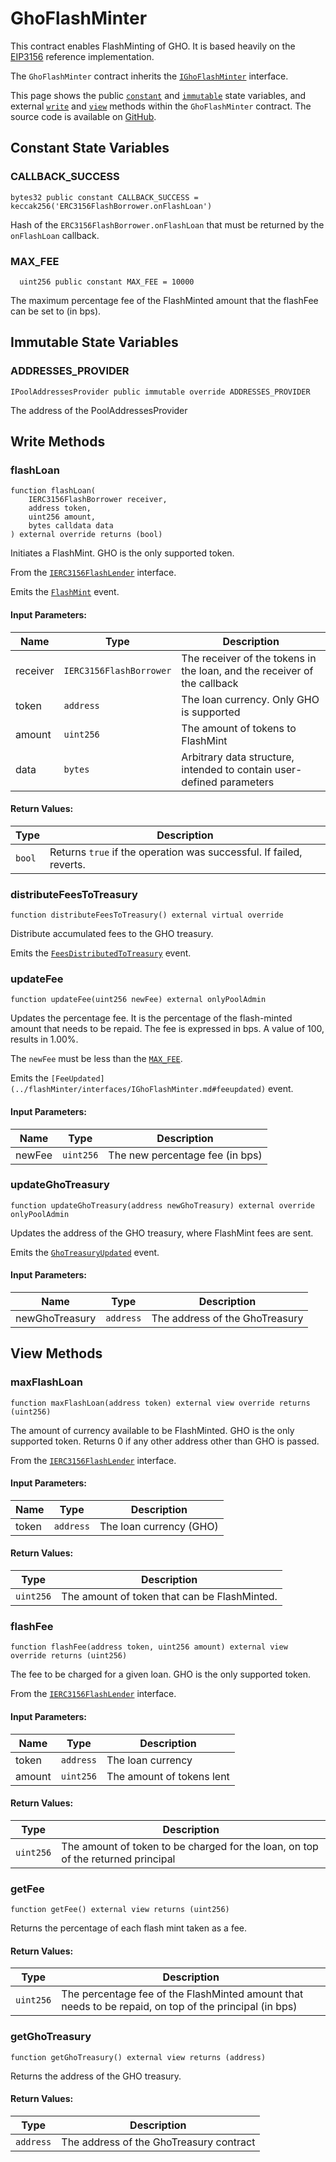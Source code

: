 # GhoFlashMinter

This contract enables FlashMinting of GHO. It is based heavily on the [EIP3156](https://eips.ethereum.org/EIPS/eip-3156) reference implementation.

The `GhoFlashMinter` contract inherits the [`IGhoFlashMinter`](./interfaces/IGhoFlashMinter) interface.

This page shows the public [`constant`](#constant-state-variables) and [`immutable`](#immutable-state-variables) state variables, and external [`write`](#write-methods) and [`view`](#view-methods) methods within the `GhoFlashMinter` contract. The source code is available on [GitHub](https://github.com/aave/gho/blob/main/src/contracts/facilitators/flashMinter/GhoFlashMinter.sol).

## Constant State Variables

### CALLBACK_SUCCESS

```solidity
bytes32 public constant CALLBACK_SUCCESS = keccak256('ERC3156FlashBorrower.onFlashLoan')
```

Hash of the `ERC3156FlashBorrower.onFlashLoan` that must be returned by the `onFlashLoan` callback.

### MAX_FEE

```solidity
  uint256 public constant MAX_FEE = 10000
```

The maximum percentage fee of the FlashMinted amount that the flashFee can be set to (in bps).

## Immutable State Variables

### ADDRESSES_PROVIDER

```solidity
IPoolAddressesProvider public immutable override ADDRESSES_PROVIDER
```

The address of the PoolAddressesProvider

## Write Methods

### flashLoan

```solidity
function flashLoan(
    IERC3156FlashBorrower receiver,
    address token,
    uint256 amount,
    bytes calldata data
) external override returns (bool)
```

Initiates a FlashMint. GHO is the only supported token.

From the [`IERC3156FlashLender`](https://github.com/OpenZeppelin/openzeppelin-contracts/blob/master/contracts/interfaces/IERC3156FlashLender.sol#L37) interface.

Emits the [`FlashMint`](./interfaces/IGhoFlashMinter#FlashMint) event.

#### Input Parameters:

| Name     | Type                    | Description                                                              |
| -------- | ----------------------- | ------------------------------------------------------------------------ |
| receiver | `IERC3156FlashBorrower` | The receiver of the tokens in the loan, and the receiver of the callback |
| token    | `address`               | The loan currency. Only GHO is supported                                 |
| amount   | `uint256`               | The amount of tokens to FlashMint                                        |
| data     | `bytes`                 | Arbitrary data structure, intended to contain user-defined parameters    |

#### Return Values:

| Type   | Description                                                         |
| ------ | ------------------------------------------------------------------- |
| `bool` | Returns `true` if the operation was successful. If failed, reverts. |

### distributeFeesToTreasury

```solidity
function distributeFeesToTreasury() external virtual override
```

Distribute accumulated fees to the GHO treasury.

Emits the [`FeesDistributedToTreasury`](../flashmint-facilitator/interfaces/IGhoFlashMinter#FeesDistributedToTreasury) event.

### updateFee

```solidity
function updateFee(uint256 newFee) external onlyPoolAdmin
```

Updates the percentage fee. It is the percentage of the flash-minted amount that needs to be repaid. The fee is expressed in bps. A value of 100, results in 1.00%.

The `newFee` must be less than the [`MAX_FEE`](#max_fee).

Emits the `[FeeUpdated](../flashMinter/interfaces/IGhoFlashMinter.md#feeupdated)` event.

#### Input Parameters:

| Name   | Type      | Description                     |
| ------ | --------- | ------------------------------- |
| newFee | `uint256` | The new percentage fee (in bps) |

### updateGhoTreasury

```solidity
function updateGhoTreasury(address newGhoTreasury) external override onlyPoolAdmin
```

Updates the address of the GHO treasury, where FlashMint fees are sent.

Emits the [`GhoTreasuryUpdated`](../flashmint-facilitator/interfaces/IGhoFlashMinter#ghotreasuryupdated) event.

#### Input Parameters:

| Name           | Type      | Description                    |
| -------------- | --------- | ------------------------------ |
| newGhoTreasury | `address` | The address of the GhoTreasury |

## View Methods

### maxFlashLoan

```solidity
function maxFlashLoan(address token) external view override returns (uint256)
```

The amount of currency available to be FlashMinted. GHO is the only supported token. Returns 0 if any other address other than GHO is passed.

From the [`IERC3156FlashLender`](https://github.com/OpenZeppelin/openzeppelin-contracts/blob/master/contracts/interfaces/IERC3156FlashLender.sol#L20) interface.

#### Input Parameters:

| Name  | Type      | Description             |
| ----- | --------- | ----------------------- |
| token | `address` | The loan currency (GHO) |

#### Return Values:

| Type      | Description                                  |
| --------- | -------------------------------------------- |
| `uint256` | The amount of token that can be FlashMinted. |

### flashFee

```solidity
function flashFee(address token, uint256 amount) external view override returns (uint256)
```

The fee to be charged for a given loan. GHO is the only supported token.

From the [`IERC3156FlashLender`](https://github.com/OpenZeppelin/openzeppelin-contracts/blob/master/contracts/interfaces/IERC3156FlashLender.sol#L28) interface.

#### Input Parameters:

| Name   | Type      | Description               |
| ------ | --------- | ------------------------- |
| token  | `address` | The loan currency         |
| amount | `uint256` | The amount of tokens lent |

#### Return Values:

| Type      | Description                                                                      |
| --------- | -------------------------------------------------------------------------------- |
| `uint256` | The amount of token to be charged for the loan, on top of the returned principal |

### getFee

```solidity
function getFee() external view returns (uint256)
```

Returns the percentage of each flash mint taken as a fee.

#### Return Values:

| Type      | Description                                                                                            |
| --------- | ------------------------------------------------------------------------------------------------------ |
| `uint256` | The percentage fee of the FlashMinted amount that needs to be repaid, on top of the principal (in bps) |

### getGhoTreasury

```solidity
function getGhoTreasury() external view returns (address)
```

Returns the address of the GHO treasury.

#### Return Values:

| Type      | Description                             |
| --------- | --------------------------------------- |
| `address` | The address of the GhoTreasury contract |
